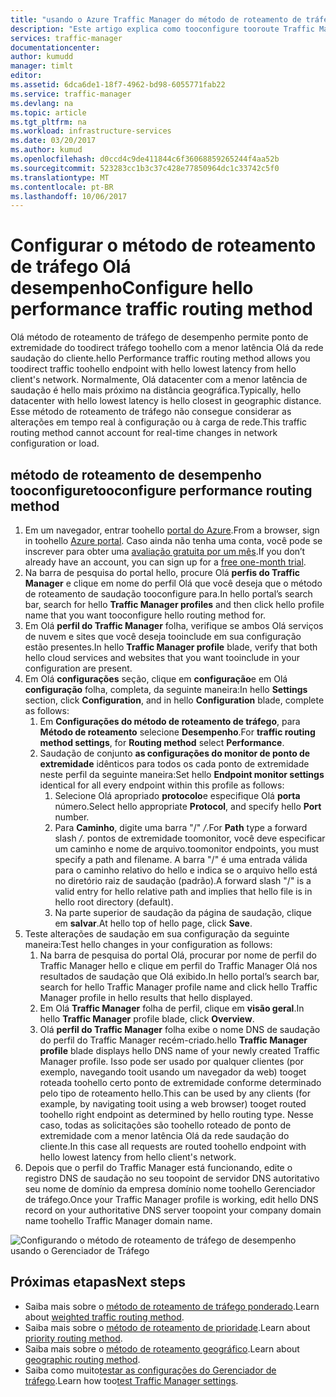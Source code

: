 ```yaml
---
title: "usando o Azure Traffic Manager do método de roteamento de tráfego de desempenho aaaConfigure | Microsoft Docs"
description: "Este artigo explica como tooconfigure tooroute Traffic Manager tráfego toohello de ponto de extremidade com a menor latência"
services: traffic-manager
documentationcenter: 
author: kumudd
manager: timlt
editor: 
ms.assetid: 6dca6de1-18f7-4962-bd98-6055771fab22
ms.service: traffic-manager
ms.devlang: na
ms.topic: article
ms.tgt_pltfrm: na
ms.workload: infrastructure-services
ms.date: 03/20/2017
ms.author: kumud
ms.openlocfilehash: d0ccd4c9de411844c6f36068859265244f4aa52b
ms.sourcegitcommit: 523283cc1b3c37c428e77850964dc1c33742c5f0
ms.translationtype: MT
ms.contentlocale: pt-BR
ms.lasthandoff: 10/06/2017
---
```

# <a name="configure-hello-performance-traffic-routing-method"></a><span data-ttu-id="de6cc-103">Configurar o método de roteamento de tráfego Olá desempenho</span><span class="sxs-lookup"><span data-stu-id="de6cc-103">Configure hello performance traffic routing method</span></span>

<span data-ttu-id="de6cc-104">Olá método de roteamento de tráfego de desempenho permite ponto de extremidade do toodirect tráfego toohello com a menor latência Olá da rede saudação do cliente.</span><span class="sxs-lookup"><span data-stu-id="de6cc-104">hello Performance traffic routing method allows you toodirect traffic toohello endpoint with hello lowest latency from hello client's network.</span></span> <span data-ttu-id="de6cc-105">Normalmente, Olá datacenter com a menor latência de saudação é hello mais próximo na distância geográfica.</span><span class="sxs-lookup"><span data-stu-id="de6cc-105">Typically, hello datacenter with hello lowest latency is hello closest in geographic distance.</span></span> <span data-ttu-id="de6cc-106">Esse método de roteamento de tráfego não consegue considerar as alterações em tempo real à configuração ou à carga de rede.</span><span class="sxs-lookup"><span data-stu-id="de6cc-106">This traffic routing method cannot account for real-time changes in network configuration or load.</span></span>

##  <a name="tooconfigure-performance-routing-method"></a><span data-ttu-id="de6cc-107">método de roteamento de desempenho tooconfigure</span><span class="sxs-lookup"><span data-stu-id="de6cc-107">tooconfigure performance routing method</span></span>

1. <span data-ttu-id="de6cc-108">Em um navegador, entrar toohello [portal do Azure](http://portal.azure.com).</span><span class="sxs-lookup"><span data-stu-id="de6cc-108">From a browser, sign in toohello [Azure portal](http://portal.azure.com).</span></span> <span data-ttu-id="de6cc-109">Caso ainda não tenha uma conta, você pode se inscrever para obter uma [avaliação gratuita por um mês](https://azure.microsoft.com/free/).</span><span class="sxs-lookup"><span data-stu-id="de6cc-109">If you don’t already have an account, you can sign up for a [free one-month trial](https://azure.microsoft.com/free/).</span></span> 
2. <span data-ttu-id="de6cc-110">Na barra de pesquisa do portal hello, procure Olá **perfis do Traffic Manager** e clique em nome do perfil Olá que você deseja que o método de roteamento de saudação tooconfigure para.</span><span class="sxs-lookup"><span data-stu-id="de6cc-110">In hello portal’s search bar, search for hello **Traffic Manager profiles** and then click hello profile name that you want tooconfigure hello routing method for.</span></span>
3. <span data-ttu-id="de6cc-111">Em Olá **perfil do Traffic Manager** folha, verifique se ambos Olá serviços de nuvem e sites que você deseja tooinclude em sua configuração estão presentes.</span><span class="sxs-lookup"><span data-stu-id="de6cc-111">In hello **Traffic Manager profile** blade, verify that both hello cloud services and websites that you want tooinclude in your configuration are present.</span></span>
4. <span data-ttu-id="de6cc-112">Em Olá **configurações** seção, clique em **configuração**e em Olá **configuração** folha, completa, da seguinte maneira:</span><span class="sxs-lookup"><span data-stu-id="de6cc-112">In hello **Settings** section, click **Configuration**, and in hello **Configuration** blade, complete as follows:</span></span>
    1. <span data-ttu-id="de6cc-113">Em **Configurações do método de roteamento de tráfego**, para **Método de roteamento** selecione **Desempenho**.</span><span class="sxs-lookup"><span data-stu-id="de6cc-113">For **traffic routing method settings**, for **Routing method** select **Performance**.</span></span>
    2. <span data-ttu-id="de6cc-114">Saudação de conjunto **as configurações do monitor de ponto de extremidade** idênticos para todos os cada ponto de extremidade neste perfil da seguinte maneira:</span><span class="sxs-lookup"><span data-stu-id="de6cc-114">Set hello **Endpoint monitor settings** identical for all every endpoint within this profile as follows:</span></span>
        1. <span data-ttu-id="de6cc-115">Selecione Olá apropriado **protocolo**e especifique Olá **porta** número.</span><span class="sxs-lookup"><span data-stu-id="de6cc-115">Select hello appropriate **Protocol**, and specify hello **Port** number.</span></span> 
        2. <span data-ttu-id="de6cc-116">Para **Caminho**, digite uma barra "/" */*.</span><span class="sxs-lookup"><span data-stu-id="de6cc-116">For **Path** type a forward slash */*.</span></span> <span data-ttu-id="de6cc-117">pontos de extremidade toomonitor, você deve especificar um caminho e nome de arquivo.</span><span class="sxs-lookup"><span data-stu-id="de6cc-117">toomonitor endpoints, you must specify a path and filename.</span></span> <span data-ttu-id="de6cc-118">A barra "/" é uma entrada válida para o caminho relativo do hello e indica se o arquivo hello está no diretório raiz de saudação (padrão).</span><span class="sxs-lookup"><span data-stu-id="de6cc-118">A forward slash "/" is a valid entry for hello relative path and implies that hello file is in hello root directory (default).</span></span>
        3. <span data-ttu-id="de6cc-119">Na parte superior de saudação da página de saudação, clique em **salvar**.</span><span class="sxs-lookup"><span data-stu-id="de6cc-119">At hello top of hello page, click **Save**.</span></span>
5.  <span data-ttu-id="de6cc-120">Teste alterações de saudação em sua configuração da seguinte maneira:</span><span class="sxs-lookup"><span data-stu-id="de6cc-120">Test hello changes in your configuration as follows:</span></span>
    1.  <span data-ttu-id="de6cc-121">Na barra de pesquisa do portal Olá, procurar por nome de perfil do Traffic Manager hello e clique em perfil do Traffic Manager Olá nos resultados de saudação que Olá exibido.</span><span class="sxs-lookup"><span data-stu-id="de6cc-121">In hello portal’s search bar, search for hello Traffic Manager profile name and click hello Traffic Manager profile in hello results that hello displayed.</span></span>
    2.  <span data-ttu-id="de6cc-122">Em Olá **Traffic Manager** folha de perfil, clique em **visão geral**.</span><span class="sxs-lookup"><span data-stu-id="de6cc-122">In hello **Traffic Manager** profile blade, click **Overview**.</span></span>
    3.  <span data-ttu-id="de6cc-123">Olá **perfil do Traffic Manager** folha exibe o nome DNS de saudação do perfil do Traffic Manager recém-criado.</span><span class="sxs-lookup"><span data-stu-id="de6cc-123">hello **Traffic Manager profile** blade displays hello DNS name of your newly created Traffic Manager profile.</span></span> <span data-ttu-id="de6cc-124">Isso pode ser usado por qualquer clientes (por exemplo, navegando tooit usando um navegador da web) tooget roteada toohello certo ponto de extremidade conforme determinado pelo tipo de roteamento hello.</span><span class="sxs-lookup"><span data-stu-id="de6cc-124">This can be used by any clients (for example, by navigating tooit using a web browser) tooget routed toohello right endpoint as determined by hello routing type.</span></span> <span data-ttu-id="de6cc-125">Nesse caso, todas as solicitações são toohello roteado de ponto de extremidade com a menor latência Olá da rede saudação do cliente.</span><span class="sxs-lookup"><span data-stu-id="de6cc-125">In this case all requests are routed toohello endpoint with hello lowest latency from hello client's network.</span></span>
6. <span data-ttu-id="de6cc-126">Depois que o perfil do Traffic Manager está funcionando, edite o registro DNS de saudação no seu toopoint de servidor DNS autoritativo seu nome de domínio da empresa domínio nome toohello Gerenciador de tráfego.</span><span class="sxs-lookup"><span data-stu-id="de6cc-126">Once your Traffic Manager profile is working, edit hello DNS record on your authoritative DNS server toopoint your company domain name toohello Traffic Manager domain name.</span></span>

![Configurando o método de roteamento de tráfego de desempenho usando o Gerenciador de Tráfego][1]

## <a name="next-steps"></a><span data-ttu-id="de6cc-128">Próximas etapas</span><span class="sxs-lookup"><span data-stu-id="de6cc-128">Next steps</span></span>

- <span data-ttu-id="de6cc-129">Saiba mais sobre o [método de roteamento de tráfego ponderado](traffic-manager-configure-weighted-routing-method.md).</span><span class="sxs-lookup"><span data-stu-id="de6cc-129">Learn about [weighted traffic routing method](traffic-manager-configure-weighted-routing-method.md).</span></span>
- <span data-ttu-id="de6cc-130">Saiba mais sobre o [método de roteamento de prioridade](traffic-manager-configure-priority-routing-method.md).</span><span class="sxs-lookup"><span data-stu-id="de6cc-130">Learn about [priority routing method](traffic-manager-configure-priority-routing-method.md).</span></span>
- <span data-ttu-id="de6cc-131">Saiba mais sobre o [método de roteamento geográfico](traffic-manager-configure-geographic-routing-method.md).</span><span class="sxs-lookup"><span data-stu-id="de6cc-131">Learn about [geographic routing method](traffic-manager-configure-geographic-routing-method.md).</span></span>
- <span data-ttu-id="de6cc-132">Saiba como muito[testar as configurações do Gerenciador de tráfego](traffic-manager-testing-settings.md).</span><span class="sxs-lookup"><span data-stu-id="de6cc-132">Learn how too[test Traffic Manager settings](traffic-manager-testing-settings.md).</span></span>

<!--Image references-->
[1]: ./media/traffic-manager-performance-routing-method/traffic-manager-performance-routing-method.png
